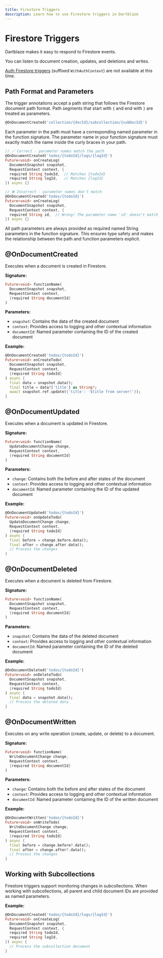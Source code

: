 ```yaml
---
title: Firestore Triggers
description: Learn how to use Firestore triggers in Dartblaze
---
```


# Firestore Triggers

Dartblaze makes it easy to respond to Firestore events. 

You can listen to document creation, updates, and deletions and writes.

[Auth Firestore triggers](https://firebase.google.com/docs/functions/firestore-events?gen=2nd#auth-context) (suffixed `WithAuthContext`) are not available at this time.

## Path Format and Parameters

The trigger annotations accept a path string that follows the Firestore document path format. Path segments that start with `{` and end with `}` are treated as parameters.

```dart
@OnDocumentCreated('collection/{docId}/subcollection/{subDocId}')
```

Each parameter in the path must have a corresponding named parameter in the function signature. The parameter name in your function signature must exactly match the name inside the curly braces in your path.

```dart
// ✅ Correct - parameter names match the path
@OnDocumentCreated('todos/{todoId}/logs/{logId}')
Future<void> onCreateLog(
  DocumentSnapshot snapshot,
  RequestContext context, {
  required String todoId,  // Matches {todoId}
  required String logId,   // Matches {logId}
}) async {}

// ❌ Incorrect - parameter names don't match
@OnDocumentCreated('todos/{todoId}')
Future<void> onCreateLog(
  DocumentSnapshot snapshot,
  RequestContext context, {
  required String id,  // Wrong! The parameter name 'id' doesn't match '{todoId}'
}) async {}
```

All path parameters are always provided as required named String parameters in the function signature. This ensures type safety and makes the relationship between the path and function parameters explicit.

## @OnDocumentCreated

Executes when a document is created in Firestore.

**Signature:**
```dart
Future<void> functionName(
  DocumentSnapshot snapshot,
  RequestContext context,
  {required String documentId}
)
```

**Parameters:**
- `snapshot`: Contains the data of the created document
- `context`: Provides access to logging and other contextual information
- `documentId`: Named parameter containing the ID of the created document

**Example:**
```dart
@OnDocumentCreated('todos/{todoId}')
Future<void> onCreateTodo(
  DocumentSnapshot snapshot,
  RequestContext context,
  {required String todoId}
) async {
  final data = snapshot.data();
  final title = data?['title'] as String?;
  await snapshot.ref.update({'title': '$title from server!'});
}
```

## @OnDocumentUpdated

Executes when a document is updated in Firestore.

**Signature:**
```dart
Future<void> functionName(
  UpdateDocumentChange change,
  RequestContext context,
  {required String documentId}
)
```

**Parameters:**
- `change`: Contains both the before and after states of the document
- `context`: Provides access to logging and other contextual information
- `documentId`: Named parameter containing the ID of the updated document

**Example:**
```dart
@OnDocumentUpdated('todos/{todoId}')
Future<void> onUpdateTodo(
  UpdateDocumentChange change,
  RequestContext context,
  {required String todoId}
) async {
  final before = change.before.data();
  final after = change.after.data();
  // Process the changes
}
```

## @OnDocumentDeleted

Executes when a document is deleted from Firestore.

**Signature:**
```dart
Future<void> functionName(
  DocumentSnapshot snapshot,
  RequestContext context,
  {required String documentId}
)
```

**Parameters:**
- `snapshot`: Contains the data of the deleted document
- `context`: Provides access to logging and other contextual information
- `documentId`: Named parameter containing the ID of the deleted document

**Example:**
```dart
@OnDocumentDeleted('todos/{todoId}')
Future<void> onDeleteTodo(
  DocumentSnapshot snapshot,
  RequestContext context,
  {required String todoId}
) async {
  final data = snapshot.data();
  // Process the deleted data
}
```

## @OnDocumentWritten

Executes on any write operation (create, update, or delete) to a document.

**Signature:**
```dart
Future<void> functionName(
  WriteDocumentChange change,
  RequestContext context,
  {required String documentId}
)
```

**Parameters:**
- `change`: Contains both the before and after states of the document
- `context`: Provides access to logging and other contextual information
- `documentId`: Named parameter containing the ID of the written document

**Example:**
```dart
@OnDocumentWritten('todos/{todoId}')
Future<void> onWriteTodo(
  WriteDocumentChange change,
  RequestContext context,
  {required String todoId}
) async {
  final before = change.before?.data();
  final after = change.after?.data();
  // Process the changes
}
```

## Working with Subcollections

Firestore triggers support monitoring changes in subcollections. When working with subcollections, all parent and child document IDs are provided as named parameters.

**Example:**
```dart
@OnDocumentCreated('todos/{todoId}/logs/{logId}')
Future<void> onCreateLog(
  DocumentSnapshot snapshot,
  RequestContext context, {
  required String todoId,
  required String logId,
}) async {
  // Process the subcollection document
}
```